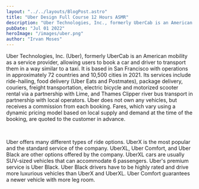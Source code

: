 ```yaml
---
layout: "../../layouts/BlogPost.astro"
title: "Uber Design Full Course 12 Hours ASMR"
description: "Uber Technologies, Inc., formerly UberCab is an American mobility as a service provider, allowing users to book a car and driver to transport them in a way similar to a taxi."
pubDate: "Jul 01 2022"
heroImage: "/images/uber.png"
author: "Irvan Moses"
---
```


Uber Technologies, Inc. (Uber), formerly UberCab is an American mobility as a service provider, allowing users to book a car and driver to transport them in a way similar to a taxi. It is based in San Francisco with operations in approximately 72 countries and 10,500 cities in 2021. Its services include ride-hailing, food delivery (Uber Eats and Postmates), package delivery, couriers, freight transportation, electric bicycle and motorized scooter rental via a partnership with Lime, and Thames Clipper river bus transport in partnership with local operators. Uber does not own any vehicles, but receives a commission from each booking. Fares, which vary using a dynamic pricing model based on local supply and demand at the time of the booking, are quoted to the customer in advance.

&nbsp;

Uber offers many different types of ride options. UberX is the most popular and the standard service of the company. UberXL, Uber Comfort, and Uber Black are other options offered by the company. UberXL cars are usually SUV-sized vehicles that can accommodate 6 passengers. Uber's premium service is Uber Black. Uber Black drivers have to be highly rated and drive more luxurious vehicles than UberX and UberXL. Uber Comfort guarantees a newer vehicle with more leg room.
